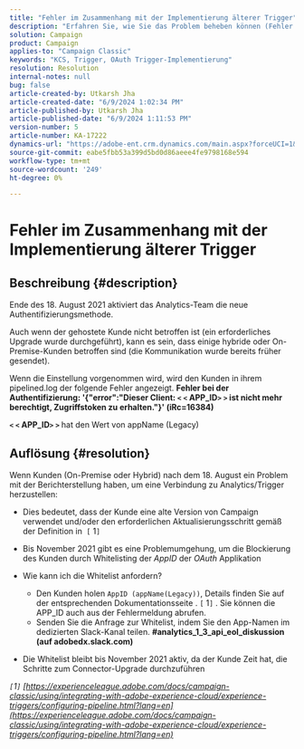 ```yaml
---
title: "Fehler im Zusammenhang mit der Implementierung älterer Trigger"
description: "Erfahren Sie, wie Sie das Problem beheben können (Fehler beim Authentifizieren), indem Sie die AppID der OAuth-Anwendung auf die Whitelist setzen."
solution: Campaign
product: Campaign
applies-to: "Campaign Classic"
keywords: "KCS, Trigger, OAuth Trigger-Implementierung"
resolution: Resolution
internal-notes: null
bug: false
article-created-by: Utkarsh Jha
article-created-date: "6/9/2024 1:02:34 PM"
article-published-by: Utkarsh Jha
article-published-date: "6/9/2024 1:11:53 PM"
version-number: 5
article-number: KA-17222
dynamics-url: "https://adobe-ent.crm.dynamics.com/main.aspx?forceUCI=1&pagetype=entityrecord&etn=knowledgearticle&id=1763e584-6026-ef11-840b-6045bd006704"
source-git-commit: eabe5fbb53a399d5bd0d86aeee4fe9798168e594
workflow-type: tm+mt
source-wordcount: '249'
ht-degree: 0%

---
```


# Fehler im Zusammenhang mit der Implementierung älterer Trigger

## Beschreibung {#description}


Ende des 18. August 2021 aktiviert das Analytics-Team die neue Authentifizierungsmethode.

Auch wenn der gehostete Kunde nicht betroffen ist (ein erforderliches Upgrade wurde durchgeführt), kann es sein, dass einige hybride oder On-Premise-Kunden betroffen sind (die Kommunikation wurde bereits früher gesendet).

Wenn die Einstellung vorgenommen wird, wird den Kunden in ihrem pipelined.log der folgende Fehler angezeigt.
<b>Fehler bei der Authentifizierung: &#39;{&quot;error&quot;:&quot;Dieser Client: `<` `<` APP_ID`>` `>`  ist nicht mehr berechtigt, Zugriffstoken zu erhalten.&quot;}&#39; (iRc=16384)</b>

<b>`<` `<` APP_ID`>` `>` </b> hat den Wert von appName (Legacy)


## Auflösung {#resolution}


Wenn Kunden (On-Premise oder Hybrid) nach dem 18. August ein Problem mit der Berichterstellung haben, um eine Verbindung zu Analytics/Trigger herzustellen:

- Dies bedeutet, dass der Kunde eine alte Version von Campaign verwendet und/oder den erforderlichen Aktualisierungsschritt gemäß der Definition in  `[` 1`]`
- Bis November 2021 gibt es eine Problemumgehung, um die Blockierung des Kunden durch Whitelisting der *AppID* der *OAuth* Applikation
- Wie kann ich die Whitelist anfordern?

   - Den Kunden holen `AppID (appName(Legacy))`, Details finden Sie auf der entsprechenden Dokumentationsseite . `[` 1`]` . Sie können die APP_ID auch aus der Fehlermeldung abrufen.
   - Senden Sie die Anfrage zur Whitelist, indem Sie den App-Namen im dedizierten Slack-Kanal teilen. <b>#analytics_1_3_api_eol_diskussion (auf adobedx.slack.com)</b>
- Die Whitelist bleibt bis November 2021 aktiv, da der Kunde Zeit hat, die Schritte zum Connector-Upgrade durchzuführen


*`[`1`]`  [https://experienceleague.adobe.com/docs/campaign-classic/using/integrating-with-adobe-experience-cloud/experience-triggers/configuring-pipeline.html?lang=en](https://experienceleague.adobe.com/docs/campaign-classic/using/integrating-with-adobe-experience-cloud/experience-triggers/configuring-pipeline.html?lang=en)*
